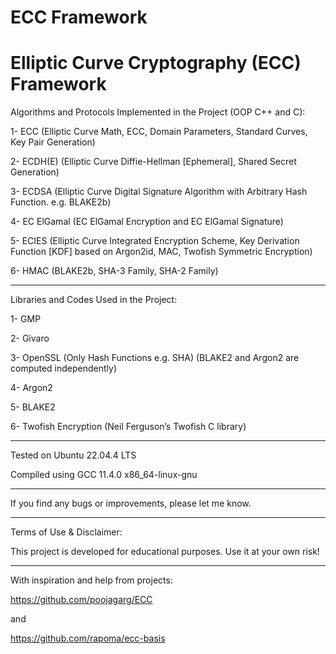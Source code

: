 # ECC Framework
# Elliptic Curve Cryptography (ECC) Framework

Algorithms and Protocols Implemented in the Project (OOP C++ and C):

1- ECC (Elliptic Curve Math, ECC, Domain Parameters, Standard Curves, Key Pair Generation)

2- ECDH(E) (Elliptic Curve Diffie-Hellman [Ephemeral], Shared Secret Generation)

3- ECDSA (Elliptic Curve Digital Signature Algorithm with Arbitrary Hash Function. e.g. BLAKE2b)

4- EC ElGamal (EC ElGamal Encryption and EC ElGamal Signature)

5- ECIES (Elliptic Curve Integrated Encryption Scheme, Key Derivation Function [KDF] based on Argon2id, MAC, Twofish Symmetric Encryption)

6- HMAC (BLAKE2b, SHA-3 Family, SHA-2 Family)

-------------------------------

Libraries and Codes Used in the Project:

1- GMP

2- Givaro

3- OpenSSL (Only Hash Functions e.g. SHA) (BLAKE2 and Argon2 are computed independently)

4- Argon2

5- BLAKE2

6- Twofish Encryption (Neil Ferguson’s Twofish C library)


-------------------------------

Tested on Ubuntu 22.04.4 LTS

Compiled using GCC 11.4.0 x86_64-linux-gnu

-------------------------------

If you find any bugs or improvements, please let me know.

-------------------------------

Terms of Use & Disclaimer:

This project is developed for educational purposes. Use it at your own risk!

-------------------------------

With inspiration and help from projects:

https://github.com/poojagarg/ECC

and

https://github.com/rapoma/ecc-basis
